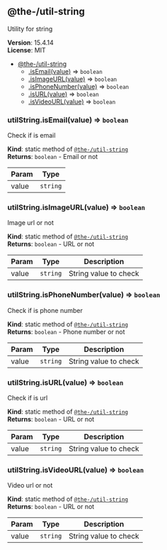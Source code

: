 <!--- Code generated by @the-/script-doc. DO NOT EDIT. -->

<a name="module_@the-/util-string"></a>

## @the-/util-string
Utility for string

**Version**: 15.4.14  
**License**: MIT  

* [@the-/util-string](#module_@the-/util-string)
    * [.isEmail(value)](#module_@the-/util-string.isEmail) ⇒ <code>boolean</code>
    * [.isImageURL(value)](#module_@the-/util-string.isImageURL) ⇒ <code>boolean</code>
    * [.isPhoneNumber(value)](#module_@the-/util-string.isPhoneNumber) ⇒ <code>boolean</code>
    * [.isURL(value)](#module_@the-/util-string.isURL) ⇒ <code>boolean</code>
    * [.isVideoURL(value)](#module_@the-/util-string.isVideoURL) ⇒ <code>boolean</code>

<a name="module_@the-/util-string.isEmail"></a>

### utilString.isEmail(value) ⇒ <code>boolean</code>
Check if is email

**Kind**: static method of [<code>@the-/util-string</code>](#module_@the-/util-string)  
**Returns**: <code>boolean</code> - Email or not  

| Param | Type |
| --- | --- |
| value | <code>string</code> | 

<a name="module_@the-/util-string.isImageURL"></a>

### utilString.isImageURL(value) ⇒ <code>boolean</code>
Image url or not

**Kind**: static method of [<code>@the-/util-string</code>](#module_@the-/util-string)  
**Returns**: <code>boolean</code> - URL or not  

| Param | Type | Description |
| --- | --- | --- |
| value | <code>string</code> | String value to check |

<a name="module_@the-/util-string.isPhoneNumber"></a>

### utilString.isPhoneNumber(value) ⇒ <code>boolean</code>
Check if is phone number

**Kind**: static method of [<code>@the-/util-string</code>](#module_@the-/util-string)  
**Returns**: <code>boolean</code> - Phone number or not  

| Param | Type | Description |
| --- | --- | --- |
| value | <code>string</code> | String value to check |

<a name="module_@the-/util-string.isURL"></a>

### utilString.isURL(value) ⇒ <code>boolean</code>
Check if is url

**Kind**: static method of [<code>@the-/util-string</code>](#module_@the-/util-string)  
**Returns**: <code>boolean</code> - URL or not  

| Param | Type | Description |
| --- | --- | --- |
| value | <code>string</code> | String value to check |

<a name="module_@the-/util-string.isVideoURL"></a>

### utilString.isVideoURL(value) ⇒ <code>boolean</code>
Video url or not

**Kind**: static method of [<code>@the-/util-string</code>](#module_@the-/util-string)  
**Returns**: <code>boolean</code> - URL or not  

| Param | Type | Description |
| --- | --- | --- |
| value | <code>string</code> | String value to check |

